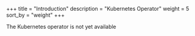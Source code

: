 +++
title = "Introduction"
description = "Kubernetes Operator"
weight = 5
sort_by = "weight"
+++

The Kubernetes operator is not yet available